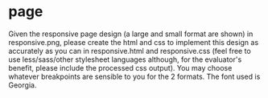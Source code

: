 page
====

Given the responsive page design (a large and small format are shown) in responsive.png, 
please create the html and css to implement this design as accurately as you can 
in responsive.html and responsive.css (feel free to use less/sass/other stylesheet languages 
although, for the evaluator's benefit, please include the processed css output). 
You may choose whatever breakpoints are sensible to you for the 2 formats. 
The font used is Georgia.
